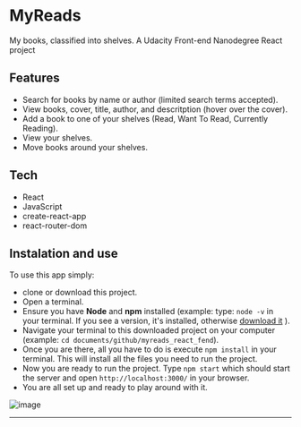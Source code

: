 # MyReads
My books, classified into shelves. A Udacity Front-end Nanodegree React project

## Features

+ Search for books by name or author (limited search terms accepted).
+ View books, cover, title, author, and descritption (hover over the cover).
+ Add a book to one of your shelves (Read, Want To Read, Currently Reading).
+ View your shelves.
+ Move books around your shelves.

## Tech

+ React
+ JavaScript
+ create-react-app
+ react-router-dom

## Instalation and use

To use this app simply: 
+ clone or download this project.
+ Open a terminal.
+ Ensure you have **Node** and **npm** installed (example: type: `node -v` in your terminal. If you see a version, it's installed, otherwise [download it](https://nodejs.org/en/download/) ).
+ Navigate your terminal to this downloaded project on your computer (example: `cd documents/github/myreads_react_fend`).
+ Once you are there, all you have to do is execute `npm install` in your terminal. This will install all the files you need to run the project.
+ Now you are ready to run the project. Type `npm start` which should start the server and open `http://localhost:3000/` in your browser.
+ You are all set up and ready to play around with it.

![image](https://user-images.githubusercontent.com/29199184/43993662-6f32b76a-9d91-11e8-9e25-56fd56e4f0a2.png)
____
